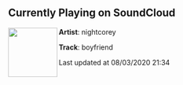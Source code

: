 ## Currently Playing on SoundCloud

[<img align="left" width="100" src="https://i1.sndcdn.com/artworks-000575673878-y5be6e-t50x50.jpg">](https://soundcloud.com/nightcorey/boyfriend)

**Artist**: nightcorey 

**Track**: boyfriend

Last updated at 08/03/2020 21:34
